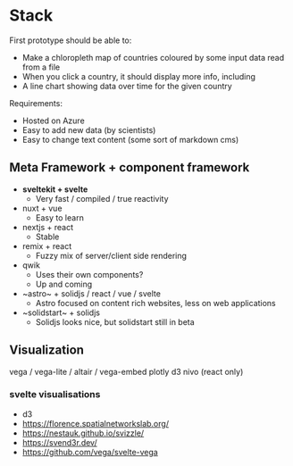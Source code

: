 # Stack

First prototype should be able to:

- Make a chloropleth map of countries coloured by some input data read from a file
- When you click a country, it should display more info, including
- A line chart showing data over time for the given country

Requirements:

- Hosted on Azure
- Easy to add new data (by scientists)
- Easy to change text content (some sort of markdown cms)

## Meta Framework + component framework

- **sveltekit + svelte**
  - Very fast / compiled / true reactivity
- nuxt + vue
  - Easy to learn
- nextjs + react
  - Stable
- remix + react
  - Fuzzy mix of server/client side rendering
- qwik
  - Uses their own components?
  - Up and coming
- ~astro~ + solidjs / react / vue / svelte
  - Astro focused on content rich websites, less on web applications
- ~solidstart~ + solidjs
  - Solidjs looks nice, but solidstart still in beta

## Visualization
vega / vega-lite / altair / vega-embed
plotly
d3
nivo (react only)

### svelte visualisations

* d3
* https://florence.spatialnetworkslab.org/
* https://nestauk.github.io/svizzle/
* https://svend3r.dev/
* https://github.com/vega/svelte-vega
